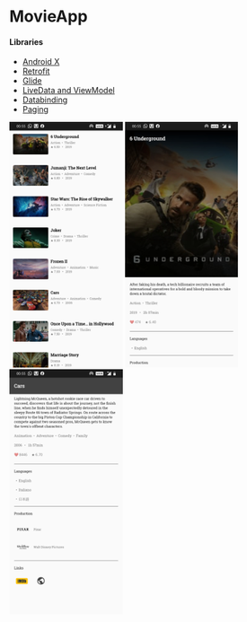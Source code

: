# MovieApp

#### Libraries
- [Android X](https://developer.android.com/jetpack/androidx)
- [Retrofit](http://square.github.io/retrofit/)
- [Glide](https://github.com/bumptech/glide)
- [LiveData and ViewModel](https://developer.android.com/topic/libraries/architecture/)
- [Databinding](https://developer.android.com/topic/libraries/data-binding/)
- [Paging](https://developer.android.com/topic/libraries/architecture/paging)


<img src="img.jpg" width="40%">
<img src="img2.jpg" width="40%">
<img src="img3.jpg" width="40%">


